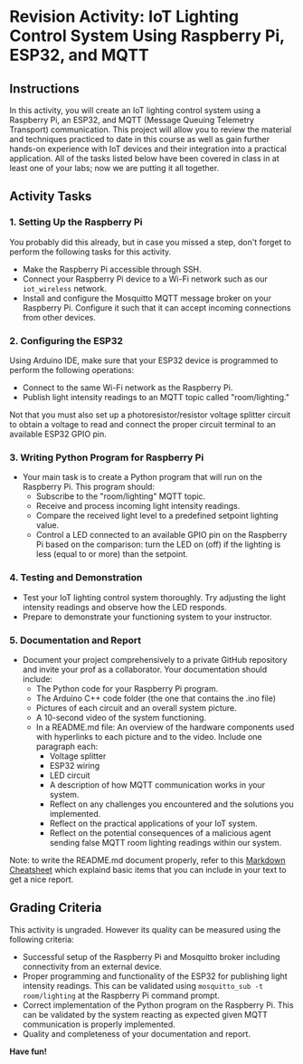 # Revision Activity: IoT Lighting Control System Using Raspberry Pi, ESP32, and MQTT

## Instructions

In this activity, you will create an IoT lighting control system using a Raspberry Pi, an ESP32, and MQTT (Message Queuing Telemetry Transport) communication.
This project will allow you to review the material and techniques practiced to date in this course as well as gain further hands-on experience with IoT devices and their integration into a practical application.
All of the tasks listed below have been covered in class in at least one of your labs; now we are putting it all together.

## Activity Tasks

### 1. Setting Up the Raspberry Pi
You probably did this already, but in case you missed a step, don't forget to perform the following tasks for this activity.
   - Make the Raspberry Pi accessible through SSH.
   - Connect your Raspberry Pi device to a Wi-Fi network such as our `iot_wireless` network.
   - Install and configure the Mosquitto MQTT message broker on your Raspberry Pi. Configure it such that it can accept incoming connections from other devices.

### 2. Configuring the ESP32
Using Arduino IDE, make sure that your ESP32 device is programmed to perform the following operations:
   - Connect to the same Wi-Fi network as the Raspberry Pi.
   - Publish light intensity readings to an MQTT topic called "room/lighting."

Not that you must also set up a photoresistor/resistor voltage splitter circuit to obtain a voltage to read and connect the proper circuit terminal to an available ESP32 GPIO pin.

### 3. Writing Python Program for Raspberry Pi
   - Your main task is to create a Python program that will run on the Raspberry Pi. This program should:
     - Subscribe to the "room/lighting" MQTT topic.
     - Receive and process incoming light intensity readings.
     - Compare the received light level to a predefined setpoint lighting value.
     - Control a LED connected to an available GPIO pin on the Raspberry Pi based on the comparison: turn the LED on (off) if the lighting is less (equal to or more) than the setpoint.

### 4. Testing and Demonstration
   - Test your IoT lighting control system thoroughly. Try adjusting the light intensity readings and observe how the LED responds.
   - Prepare to demonstrate your functioning system to your instructor. 

### 5. Documentation and Report
   - Document your project comprehensively to a private GitHub repository and invite your prof as a collaborator. Your documentation should include:
     - The Python code for your Raspberry Pi program.
     - The Arduino C++ code folder (the one that contains the .ino file)
     - Pictures of each circuit and an overall system picture.
     - A 10-second video of the system functioning.
     - In a README.md file: An overview of the hardware components used with hyperlinks to each picture and to the video. Include one paragraph each:
       - Voltage splitter
       - ESP32 wiring
       - LED circuit
       - A description of how MQTT communication works in your system.
       - Reflect on any challenges you encountered and the solutions you implemented.
       - Reflect on the practical applications of your IoT system.
       - Reflect on the potential consequences of a malicious agent sending false MQTT room lighting readings within our system.

Note: to write the README.md document properly, refer to this [Markdown Cheatsheet](Markdown_Cheatsheet.md) which explaind basic items that you can include in your text to get a nice report.

## Grading Criteria

This activity is ungraded. However its quality can be measured using the following criteria:

- Successful setup of the Raspberry Pi and Mosquitto broker including connectivity from an external device.
- Proper programming and functionality of the ESP32 for publishing light intensity readings. This can be validated using `mosquitto_sub -t room/lighting` at the Raspberry Pi command prompt.
- Correct implementation of the Python program on the Raspberry Pi. This can be validated by the system reacting as expected given MQTT communication is properly implemented.
- Quality and completeness of your documentation and report.

**Have fun!**
